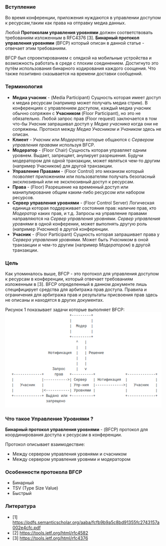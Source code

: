 ### Вступление

Во время конференции, приложения нуждаются в управлении доступом к ресурсам,таким как права на отправку медиа данных. 

Любой **Протоколам управления уровнями** должен соответствовать требованиям изложенным в RFC4376 [3]. **Бинарный протокол управления уровнями** (BFCP) который описан в данной статье - отвечает этим требованиям.

BFCP был спроектированием с олядкой на мобильные устройства и возможность работать в среде с плохим соединением. Достигнуто это путём использования бинарного кодирования каждого соощения. Что также позитивно сказывается на времени доставки сообщений.



### Терминология

 - **Медиа учасник** - (Media Participant) Сущность которая имеет доступ к медиа ресурсам (например может получать медиа стрим). В конференциях с управлением доступом, каждый медиа учасник обычно сопряжен с **Учасником** (Floor Participant), но это не обязательно. Любой запрос прав (Floor request) заключается в том что-бы *Учасник* запрашивал доступ у *Медиа учасника* когда они не сопряжены. Протокол между *Медиа Учасником* и *Учаником* здесь не описан.
 - **Клиент** - *Учасник* или *Модератор* которые общаются с *Сервером управления правами* используя BFCP.
 - **Модератор**  - (Floor Chair) Сущность которая управляет одним уровнем. Выдает, запрещяет, анулирует разрешения. Будучи модератором для одной транзакции, может являться чем-то другим (например Учасником) для другой транзакции. 
 - **Управление Правами** - (Floor Control) это механизм который позволяет приложениям или пользователям получать безопасный эксклюзивный или не эксклюзивный доступ к ресурсам.
 - **Права** - (Floor) Разрешение на временный доступ или манипулирование общим каким-либо ресурсом или набором ресурсов.
 - **Сервер управления уровнями** - (Floor Control Server) Логическая единица которая поддерживает состояния прав: наличие прав, кто *Модератор* каких прав, и т.д. Запросы на управление правами направляются на *Сервер управления уровнями*. *Сервер управления уровнями* в одной конферении, может выполнять другую роль (например *Учасника*) в другой конференции.
 - **Учасник** - (Floor Participant) Сущность которая запрашивает права у *Сервера управления уровнями*. Может быть *Учасником* в оной транзакции и чем-то другим (например *Модератором*) в другой транзакции.  

### Цель

Как упоминалось выше, BFCP - это протокол для управления доступом к ресурсам в конференции, который отвечает требованиям изложенным в [3]. BFCP определенный в данном документе лишь специфицирует средства для арбитража прав доступа. Правила и ограничения для арбитража прав и результаты присвоения прав здесь не описаны и находятся в других документах.

Рисунок 1 показывает задачи которые выполняет BFCP:
![History](pictures/BFCP_task.png)
                     

### Что такое Управление Уровнями ?



**Бинарный протокол управления уровнями** - (BFCP) протокол для координирования доступа к ресурсам в конференции.

Протокол описывает взаимодествие:
 - Между сервером управления уровнями и счасником
 - Между сервером управления уровнми и модератором
 
 ### Особенности протокола BFCP
  - Бинарный
  - TSV (Type Size Value)
  - Быстрый

### Литература
- [1] https://pdfs.semanticscholar.org/aaba/fcfb9b9a5c8bd91355fc2743157a002e4cfc.pdf
- [2] https://tools.ietf.org/html/rfc4582
- [3] https://tools.ietf.org/html/rfc4376
